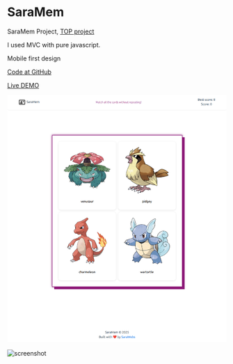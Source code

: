 # SaraMem

SaraMem Project, [TOP project](https://www.theodinproject.com/lessons/node-path-react-new-memory-card)

I used MVC with pure javascript.

Mobile first design

[Code at GitHub](https://github.com/mdahamshi/top-memcard)

[Live DEMO](https://link.dahamshi.xyz/top-memcard)

![screenshot](./sc.png)

![screenshot](./s2.png)
